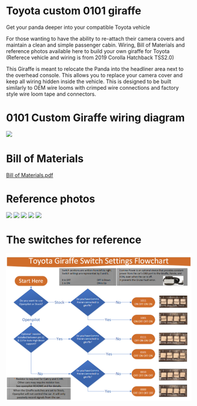 Toyota custom 0101 giraffe
====

Get your panda deeper into your compatible Toyota vehicle

For those wanting to have the ability to re-attach their camera covers and maintain a clean and simple passenger cabin. Wiring, Bill of Materials and reference photos available here to build your own giraffe for Toyota (Referece vehicle and wiring is from 2019 Corolla Hatchback TSS2.0)

This Giraffe is meant to relocate the Panda into the headliner area next to the overhead console. This allows you to replace your camera cover and keep all wiring hidden inside the vehicle. This is designed to be built similarly to OEM wire looms with crimped wire connections and factory style wire loom tape and connectors. 

0101 Custom Giraffe wiring diagram
====
<img src="https://github.com/Hubblesphere/neo/blob/0101-wired-giraffe/giraffe/toyota/Toyota%20Giraffe%20Wiring%200101.jpg">

Bill of Materials
====
[Bill of Materials.pdf](https://github.com/Hubblesphere/neo/blob/0101-wired-giraffe/giraffe/toyota/Custom%20Giraffe%20BOM.pdf)

Reference photos
====
<img src="https://github.com/Hubblesphere/neo/blob/0101-wired-giraffe/giraffe/toyota/reference%20photos/Giraffe%20loom.jpeg">

<img src="https://github.com/Hubblesphere/neo/blob/0101-wired-giraffe/giraffe/toyota/reference%20photos/OBD%20connector.jpeg">

<img src="https://github.com/Hubblesphere/neo/blob/0101-wired-giraffe/giraffe/toyota/reference%20photos/Giraffe%20install1.jpeg">

<img src="https://github.com/Hubblesphere/neo/blob/0101-wired-giraffe/giraffe/toyota/reference%20photos/Giraffe%20install2.jpeg">

<img src="https://github.com/Hubblesphere/neo/blob/0101-wired-giraffe/giraffe/toyota/reference%20photos/Giraffe%20install3.jpeg">


The switches for reference
====
<img src="https://github.com/commaai/neo/blob/master/giraffe/toyota/toyota_giraffe_switch_flowchart.png">

